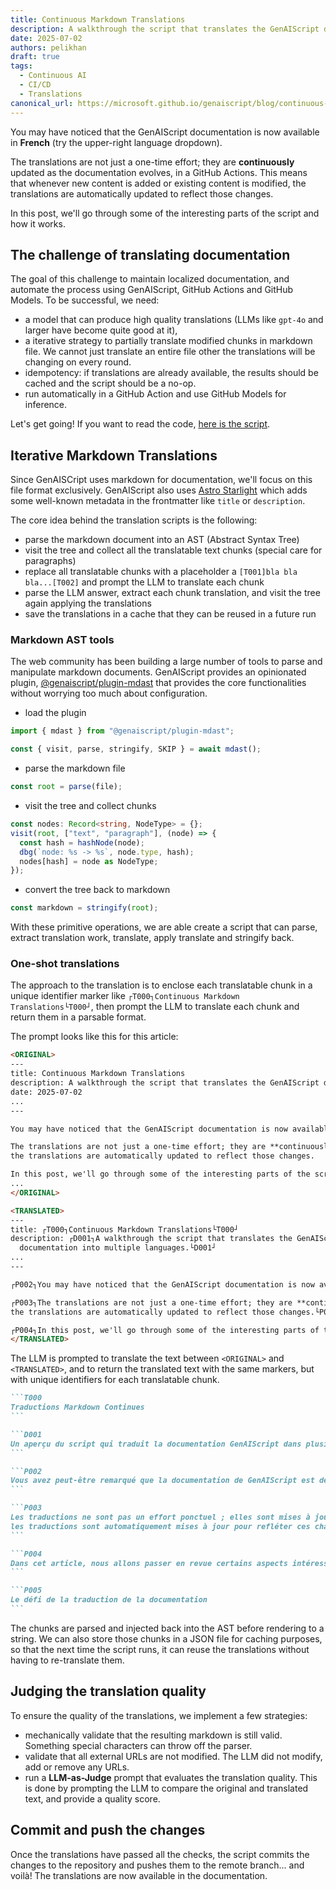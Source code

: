 ```yaml
---
title: Continuous Markdown Translations
description: A walkthrough the script that translates the GenAIScript documentation into multiple languages.
date: 2025-07-02
authors: pelikhan
draft: true
tags:
  - Continuous AI
  - CI/CD
  - Translations
canonical_url: https://microsoft.github.io/genaiscript/blog/continuous-translations/
---
```


You may have noticed that the GenAIScript documentation is now available in **French** (try the upper-right language dropdown).

The translations are not just a one-time effort; they are **continuously** updated as the documentation evolves, in a GitHub Actions. This means that whenever new content is added or existing content is modified,
the translations are automatically updated to reflect those changes.

In this post, we'll go through some of the interesting parts of the script and how it works.

## The challenge of translating documentation

The goal of this challenge to maintain localized documentation, and automate the process using GenAIScript, GitHub Actions and GitHub Models.
To be successful, we need:

- a model that can produce high quality translations (LLMs like `gpt-4o` and larger have become quite good at it),
- a iterative strategy to partially translate modified chunks in markdown file. We cannot just translate an entire file other the translations will be changing on every round.
- idempotency: if translations are already available, the results should be cached and the script should be a no-op.
- run automatically in a GitHub Action and use GitHub Models for inference.

Let's get going! If you want to read the code, [here is the script](https://github.com/microsoft/genaiscript/blob/dev/packages/sample/genaisrc/mdtranslator.genai.mts).

## Iterative Markdown Translations

Since GenAISCript uses markdown for documentation, we'll focus on this file format exclusively. GenAIScript also uses [Astro Starlight](https://starlight.astro.build/) which adds some well-known metadata in the frontmatter like `title` or `description`.

The core idea behind the translation scripts is the following:

- parse the markdown document into an AST (Abstract Syntax Tree)
- visit the tree and collect all the translatable text chunks (special care for paragraphs)
- replace all translatable chunks with a placeholder a `[T001]bla bla bla...[T002]` and prompt the LLM to translate each chunk
- parse the LLM answer, extract each chunk translation, and visit the tree again applying the translations
- save the translations in a cache that they can be reused in a future run

### Markdown AST tools

The web community has been building a large number of tools to parse and manipulate markdown documents.
GenAIScript provides an opinionated plugin, [@genaiscript/plugin-mdast](https://www.npmjs.com/package/@genaiscript/plugin-mdast) that provides the core functionalities without worrying too much about configuration.

- load the plugin

```ts
import { mdast } from "@genaiscript/plugin-mdast";

const { visit, parse, stringify, SKIP } = await mdast();
```

- parse the markdown file

```ts
const root = parse(file);
```

- visit the tree and collect chunks

```ts
const nodes: Record<string, NodeType> = {};
visit(root, ["text", "paragraph"], (node) => {
  const hash = hashNode(node);
  dbg(`node: %s -> %s`, node.type, hash);
  nodes[hash] = node as NodeType;
});
```

- convert the tree back to markdown

```ts
const markdown = stringify(root);
```

With these primitive operations, we are able create a script that can parse, extract translation work, translate, apply translate and stringify back.

### One-shot translations

The approach to the translation is to enclose each translatable chunk in a unique identifier marker like `┌T000┐Continuous Markdown Translations└T000┘`,
then prompt the LLM to translate each chunk and return them in a parsable format.

The prompt looks like this for this article:


`````markdown
<ORIGINAL>
---
title: Continuous Markdown Translations
description: A walkthrough the script that translates the GenAIScript documentation into multiple languages.
date: 2025-07-02
...
---

You may have noticed that the GenAIScript documentation is now available in **French** (try the upper-right language dropdown).

The translations are not just a one-time effort; they are **continuously** updated as the documentation evolves, in a GitHub Actions. This means that whenever new content is added or existing content is modified,
the translations are automatically updated to reflect those changes.

In this post, we'll go through some of the interesting parts of the script and how it works.
...
</ORIGINAL>

<TRANSLATED>
---
title: ┌T000┐Continuous Markdown Translations└T000┘
description: ┌D001┐A walkthrough the script that translates the GenAIScript
  documentation into multiple languages.└D001┘
...
---

┌P002┐You may have noticed that the GenAIScript documentation is now available in **French** (try the upper-right language dropdown).└P002┘

┌P003┐The translations are not just a one-time effort; they are **continuously** updated as the documentation evolves, in a GitHub Actions. This means that whenever new content is added or existing content is modified,
the translations are automatically updated to reflect those changes.└P003┘

┌P004┐In this post, we'll go through some of the interesting parts of the script and how it works.└P004┘
</TRANSLATED>
`````

The LLM is prompted to translate the text between `<ORIGINAL>` and `<TRANSLATED>`, and to return the translated text with the same markers, but with unique identifiers for each translatable chunk.

`````markdown
```T000
Traductions Markdown Continues
```

```D001
Un aperçu du script qui traduit la documentation GenAIScript dans plusieurs langues.
```

```P002
Vous avez peut-être remarqué que la documentation de GenAIScript est désormais disponible en **français** (essayez le menu déroulant de langue en haut à droite).
```

```P003
Les traductions ne sont pas un effort ponctuel ; elles sont mises à jour **en continu** à mesure que la documentation évolue, grâce à GitHub Actions. Cela signifie que chaque fois que du nouveau contenu est ajouté ou que du contenu existant est modifié,
les traductions sont automatiquement mises à jour pour refléter ces changements.
```

```P004
Dans cet article, nous allons passer en revue certains aspects intéressants du script et son fonctionnement.
```

```P005
Le défi de la traduction de la documentation
```
`````

The chunks are parsed and injected back into the AST before rendering to a string. 
We can also store those chunks in a JSON file for caching purposes, so that the next time the script runs, it can reuse the translations without having to re-translate them.

## Judging the translation quality

To ensure the quality of the translations, we implement a few strategies:

- mechanically validate that the resulting markdown is still valid. Something special characters can throw off the parser.
- validate that all external URLs are not modified. The LLM did not modify, add or remove any URLs.
- run a **LLM-as-Judge** prompt that evaluates the translation quality. This is done by prompting the LLM to compare the original and translated text, and provide a quality score.

## Commit and push the changes

Once the translations have passed all the checks, the script commits the changes to the repository and pushes them to the remote branch... and voilà! The translations are now available in the documentation.